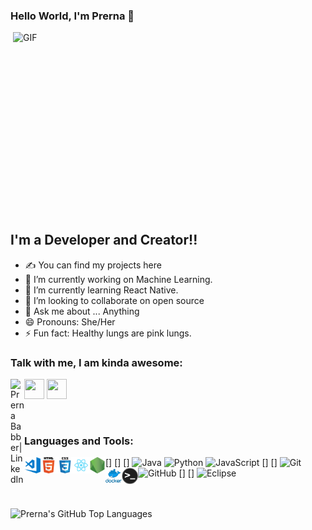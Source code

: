 ### Hello World, I'm Prerna  👋

 <img align="right" alt="GIF" src="https://github.com/arsentieva/arsentieva/blob/main/code.gif?raw=true" width="500" height="320" />


## I'm a  Developer and Creator!!
- ✍ You can find my projects here 
- 🔭 I’m currently working on Machine Learning.
- 🌱 I’m currently learning React Native.
- 👯 I’m looking to collaborate on open source
- 💬 Ask me about ... Anything
- 😄 Pronouns: She/Her
- ⚡ Fun fact: Healthy lungs are pink lungs.


### Talk with me, I am kinda awesome:
[<img align="left" alt="Prerna Babber| LinkedIn" width="22px" src="https://cdn.jsdelivr.net/npm/simple-icons@v3/icons/linkedin.svg" />][linkedin]
<a href="https://github.com/Prerna2001"><img src="https://cdn.iconscout.com/icon/free/png-256/github-108-438008.png" width="32px" height="32px"></a>
<a href="https://www.instagram.com/its_cherryblush/"><img src="https://f0.pngfuel.com/png/605/658/black-and-white-instagram-logo-logo-black-and-white-instagram-logo-png-clip-art-thumbnail.png" width="32px" height="32px"></a> 

<br />

### Languages and Tools:

[<img align="left" alt="Visual Studio Code" width="26px" src="https://raw.githubusercontent.com/github/explore/80688e429a7d4ef2fca1e82350fe8e3517d3494d/topics/visual-studio-code/visual-studio-code.png" />]
[<img align="left" alt="HTML5" width="26px" src="https://raw.githubusercontent.com/github/explore/80688e429a7d4ef2fca1e82350fe8e3517d3494d/topics/html/html.png" />]
[<img align="left" alt="CSS3" width="26px" src="https://raw.githubusercontent.com/github/explore/80688e429a7d4ef2fca1e82350fe8e3517d3494d/topics/css/css.png" />]
![Java](https://img.shields.io/badge/Java-blue?style=flat&logo=java&logoColor=white)
![Python](https://img.shields.io/badge/-Python-black?style=flat&logo=python)
![JavaScript](https://img.shields.io/badge/JavaScript-yellow?style=flat&logo=javaScript&logoColor=blue)
[<img align="left" alt="React" width="26px" src="https://raw.githubusercontent.com/github/explore/80688e429a7d4ef2fca1e82350fe8e3517d3494d/topics/react/react.png" />]
[<img align="left" alt="Node.js" width="26px" src="https://raw.githubusercontent.com/github/explore/80688e429a7d4ef2fca1e82350fe8e3517d3494d/topics/nodejs/nodejs.png" />]
![Git](https://img.shields.io/badge/-Git-black?style=flat&logo=git)
![GitHub](https://img.shields.io/badge/-GitHub-181717?style=flat&logo=github)
[<img align="left" alt="Docker" width="26px" src="https://raw.githubusercontent.com/github/explore/80688e429a7d4ef2fca1e82350fe8e3517d3494d/topics/docker/docker.png" />]
[<img align="left" alt="Terminal" width="26px" src="https://raw.githubusercontent.com/github/explore/80688e429a7d4ef2fca1e82350fe8e3517d3494d/topics/terminal/terminal.png" />]
![Eclipse](https://img.shields.io/badge/eclipse-blue.svg?logo=eclipse)

<br />
<br />





<img align="left" alt="Prerna's GitHub Top Languages" src="https://github-readme-stats.vercel.app/api/top-langs/?username=Prerna2001" />




[instagram]: https://www.instagram.com/its_cherryblush/
[linkedin]: https://www.linkedin.com/in/prerna-b-472018184/


